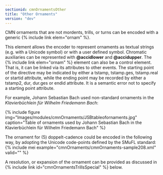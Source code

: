 ```yaml
---
sectionid: cmnOrnamentsOther
title: "Other Ornaments"
version: "dev"
---
```


CMN ornaments that are not mordents, trills, or turns can be encoded with a generic {% include link elem="ornam" %}.

This element allows the encoder to represent ornaments as textual strings (e.g. with a Unicode symbol) or with a user defined symbol. Chromatic auxiliaries can be represented with **@accidlower** and **@accidupper**. The {% include link elem="ornam" %} element can also be a control element. That is, it can be linked via its attributes to other events. The starting point of the directive may be indicated by either a tstamp, tstamp.ges, tstamp.real or startid attribute, while the ending point may be recorded by either a tstamp2, dur, dur.ges or endid attribute. It is a semantic error not to specify a starting point attribute.

For example, Johann Sebastian Bach used non-standard ornaments in the *Klavierbüchlein für Wilhelm Friedemann Bach*:

{% include figure img="Images/modules/cmnOrnaments/JSBtableofornaments.jpg" caption="Table of ornaments used by Johann Sebastian Bach in the Klavierbüchlein für Wilhelm
        Friedemann Bach" %}

The ornament for (5) doppelt-cadence could be encoded in the following way, by adopting the Unicode code-points defined by the SMuFL standard:
{% include mei example="cmnOrnaments/cmnOrnaments-sample208.xml" valid="" %}
    
A resolution, or expansion of the ornament can be provided as discussed in {% include link id="cmnOrnamentsTrillsSpecial" %} below.

